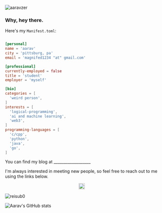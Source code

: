<p align="left">
  <img src="https://komarev.com/ghpvc/?username=aaravzer" alt="aaravzer" />
</p>

<h3>Why, hey there.</h3>

Here's my `Manifest.toml`:

```toml

[personal]
name = 'aarav'
city = 'pittsburg, pa'
email = 'magnifed1234 "at" gmail.com'

[professional]
currently-employed = false
title = 'student'
employer = 'myself'

[bio]
categories = [
  'weird person',
]
interests = [
  'logical-programming',
  'ai and machine learning',
  'web3',
]
programming-languages = [
  'c/cpp',
  'python',
  'java',
  'go',
]

```

You can find my blog at ___________________

I'm always interested in meeting new people, so feel free to reach out to me using the links below.

<p align="center">
  <a href="mailto:magnifed1234@gmail.com"><img src="https://image.flaticon.com/icons/svg/725/725643.svg" height="20" width="20" /></a>
</p>

<p align="left">
  <img src="https://github-readme-stats.vercel.app/api?username=reisub0&show_icons=true" alt="reisub0" /> 

![Aarav's GitHub stats](https://github-readme-stats.vercel.app/api?username=aaravzer&theme=gotham&show_icons=true)




